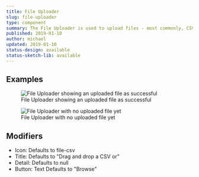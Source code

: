 ```yaml
---
title: File Uploader
slug: file-uploader
type: component
summary: The File Uploader is used to upload files - most commonly, CSVs. code examples. The File Uploader should communicate to the user a loading state when the file is uploading, and whether or not the file is valid
published: 2019-01-10
author: michael
updated: 2019-01-10
status-design: available
status-sketch-lib: available
---
```


##  Examples

<figure>
    <img src="/static/images/file-uploader.png" alt="File Uploader showing an uploaded file as successful">
    <figcaption>File Uploader showing an uploaded file as successful</figcaption>
</figure>

<figure>
    <img src="/static/images/file-uploader-no-file.png" alt="File Uploader with no uploaded file yet ">
    <figcaption>File Uploader with no uploaded file yet</figcaption>
</figure>

## Modifiers
* Icon: Defaults to file-csv
* Title: Defaults to "Drag and drop a CSV or"
* Detail: Defaults to null
* Button: Text Defaults to "Browse"